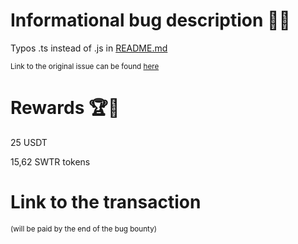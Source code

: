 # Informational bug description 🐞🔐

Typos .ts instead of .js in [README.md](https://github.com/SigmaGmbH/swisstronik-tutorials/tree/main/PERC20_interaction#readme)

<sub>Link to the original issue can be found [here](https://github.com/SigmaGmbH/swisstronik-tutorials/issues/8)</sub>

# Rewards 🏆🎉

25 USDT

15,62 SWTR tokens

# Link to the transaction

<sub>(will be paid by the end of the bug bounty)</sub>
